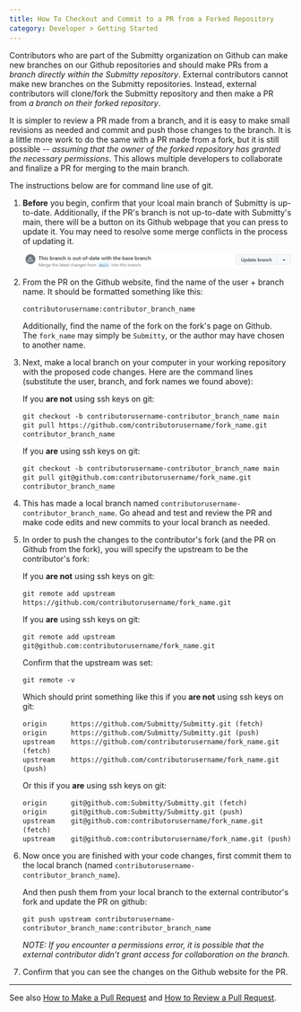 ```yaml
---
title: How To Checkout and Commit to a PR from a Forked Repository
category: Developer > Getting Started
---
```


Contributors who are part of the Submitty organization on Github can
make new branches on our Github repositories and should make PRs from
a *branch directly within the Submitty repository*.  External
contributors cannot make new branches on the Submitty repositories.
Instead, external contributors will clone/fork the Submitty repository
and then make a PR from *a branch on their forked repository*.

It is simpler to review a PR made from a branch, and it is easy to
make small revisions as needed and commit and push those changes to
the branch.  It is a little more work to do the same with a PR made
from a fork, but it is still possible -- *assuming that the owner of
the forked repository has granted the necessary permissions*.  This
allows multiple developers to collaborate and finalize a PR for
merging to the main branch.

The instructions below are for command line use of git.

1. **Before** you begin, confirm that your lcoal main branch of Submitty is
    up-to-date. Additionally, if the PR's branch is not up-to-date with Submitty's main,
    there will be a button on its Github webpage that you can press to update it.
    You may need to resolve some merge conflicts in the process of updating it.
    
    ![alt text](/images/update-branch.png)

2.  From the PR on the Github website, find the name of the
    user + branch name.  It should be formatted something like this:
    ```
    contributorusername:contributor_branch_name
    ```

    Additionally, find the name of the fork on the fork's page on Github.  
    The `fork_name` may simply be `Submitty`, or the author may have chosen to another name.
    

3.  Next, make a local branch on your computer in your working repository
    with the proposed code changes. Here are the command lines
    (substitute the user, branch, and fork names we found above):

    If you **are not** using ssh keys on git:
    ```
    git checkout -b contributorusername-contributor_branch_name main
    git pull https://github.com/contributorusername/fork_name.git contributor_branch_name
    ```
    
    If you **are** using ssh keys on git:
    ```
    git checkout -b contributorusername-contributor_branch_name main
    git pull git@github.com:contributorusername/fork_name.git contributor_branch_name
    ```


4.  This has made a local branch named
    `contributorusername-contributor_branch_name`.  Go ahead and test
    and review the PR and make code edits and new commits to your
    local branch as needed.



5.  In order to push the changes to the contributor's fork (and the PR
    on Github from the fork), you will specify the upstream to be the
    contributor's fork:

    If you **are not** using ssh keys on git:
    ```
    git remote add upstream https://github.com/contributorusername/fork_name.git
    ```


    If you **are** using ssh keys on git:
    ```
    git remote add upstream git@github.com:contributorusername/fork_name.git
    ```


    Confirm that the upstream was set:
    ```
    git remote -v
    ```

    Which should print something like this if you **are not** using ssh keys on git:
    ```
    origin      https://github.com/Submitty/Submitty.git (fetch)
    origin      https://github.com/Submitty/Submitty.git (push)
    upstream    https://github.com/contributorusername/fork_name.git (fetch)
    upstream    https://github.com/contributorusername/fork_name.git (push)
    ```

    Or this if you **are** using ssh keys on git:
    ```
    origin      git@github.com:Submitty/Submitty.git (fetch)
    origin      git@github.com:Submitty/Submitty.git (push)
    upstream    git@github.com:contributorusername/fork_name.git (fetch)
    upstream    git@github.com:contributorusername/fork_name.git (push)
    ```


6.  Now once you are finished with your code changes, first commit them to
    the local branch (named
    `contributorusername-contributor_branch_name`).

    And then push them from your local branch to the external
    contributor's fork and update the PR on github:
    ```
    git push upstream contributorusername-contributor_branch_name:contributor_branch_name
    ```

    *NOTE:  If you encounter a permissions error, it is possible that the external
    contributor didn't grant access for collaboration on the branch.*

7.  Confirm that you can see the changes on the Github website for the PR.


---

See also [How to Make a Pull Request](make_a_pull_request) and
[How to Review a Pull Request](review_a_pull_request).
